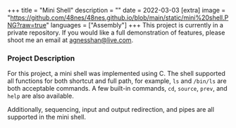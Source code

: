 +++
title = "Mini Shell"
description = ""
date = 2022-03-03
[extra]
image = "https://github.com/48nes/48nes.github.io/blob/main/static/mini%20shell.PNG?raw=true"
languages = ["Assembly"]
+++
This project is currently in a private repository. If you would like a full demonstration of features, please shoot me an email at [agnesshan@live.com](mailto:agnesshan@live.com).

### Project Description
For this project, a mini shell was implemented using C. The shell supported all functions for both shortcut and full path, for example, `ls` and `/bin/ls` are both acceptable commands. A few built-in commands, `cd`, `source`, `prev`, and `help` are also available.

Additionally, sequencing, input and output redirection, and pipes are all supported in the mini shell. 